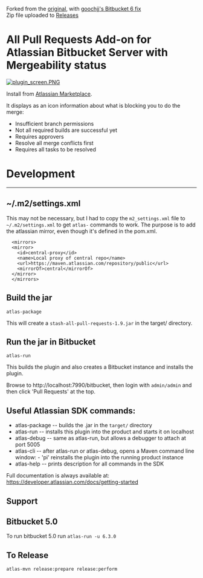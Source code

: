 Forked from the [original](https://bitbucket.org/infusiondev/stash-all-pull-requests-extra/src/master/), with [goochjj's Bitbucket 6 fix](https://bitbucket.org/goochjj/stash-all-pull-requests-extra/branch/BB6)  
Zip file uploaded to [Releases](https://github.com/mendhak/bitbucket-all-pull-requests/releases) 


All Pull Requests Add-on for Atlassian Bitbucket Server with Mergeability status
=====================================================================


[![plugin_screen.PNG](https://bitbucket.org/repo/Lx9E7y/images/573324582-plugin_screen.PNG)](https://marketplace.atlassian.com/vendors/1212031)

Install from [Atlassian Marketplace](https://marketplace.atlassian.com/plugins/com.infusion.stash.stash-all-pull-requests).

It displays as an icon information about what is blocking you to do the merge:

 * Insufficient branch permissions
 * Not all required builds are successful yet
 * Requires approvers
 * Resolve all merge conflicts first
 * Requires all tasks to be resolved


# Development 
-----------

## ~/.m2/settings.xml

This may not be necessary, but I had to copy the `m2_settings.xml` file to `~/.m2/settings.xml` to get `atlas-` commands to work.  The purpose is to add the atlassian mirror, even though it's defined in the pom.xml. 

   
      <mirrors>
      <mirror>
        <id>central-proxy</id>
        <name>Local proxy of central repo</name>
        <url>https://maven.atlassian.com/repository/public</url>
        <mirrorOf>central</mirrorOf>
      </mirror>
      </mirrors>

## Build the jar

    atlas-package

This will create a `stash-all-pull-requests-1.9.jar` in the target/ directory.  

## Run the jar in Bitbucket

    atlas-run

This builds the plugin and also creates a Bitbucket instance and installs the plugin. 

Browse to http://localhost:7990/bitbucket,  then login with `admin/admin` and then click 'Pull Requests' at the top.  



## Useful Atlassian SDK commands:

* atlas-package -- builds the .jar in the `target/` directory
* atlas-run   -- installs this plugin into the product and starts it on localhost
* atlas-debug -- same as atlas-run, but allows a debugger to attach at port 5005
* atlas-cli   -- after atlas-run or atlas-debug, opens a Maven command line window:
                 - 'pi' reinstalls the plugin into the running product instance
* atlas-help  -- prints description for all commands in the SDK

Full documentation is always available at:
https://developer.atlassian.com/docs/getting-started

## Support



## Bitbucket 5.0 
To run bitbucket 5.0 run `atlas-run -u 6.3.0`

## To Release 
`atlas-mvn release:prepare release:perform`
